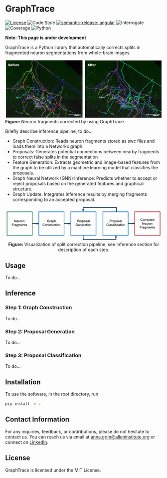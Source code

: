 # GraphTrace

[![License](https://img.shields.io/badge/license-MIT-brightgreen)](LICENSE)
![Code Style](https://img.shields.io/badge/code%20style-black-black)
[![semantic-release: angular](https://img.shields.io/badge/semantic--release-angular-e10079?logo=semantic-release)](https://github.com/semantic-release/semantic-release)
![Interrogate](https://img.shields.io/badge/interrogate-37.5%25-red)
![Coverage](https://img.shields.io/badge/coverage-100%25-brightgreen?logo=codecov)
![Python](https://img.shields.io/badge/python->=3.7-blue?logo=python)

<b color="red"> Note: This page is under development </b>
<br>

GraphTrace is a Python library that automatically corrects splits in fragmented neuron segmentations from whole-brain images.

<p>
  <img src="imgs/result.png" width="900" alt="">
  <br>
   <b> Figure: </b>Neuron fragments corrected by using GraphTrace.
</p>

Briefly describe inference pipeline, to do...

- Graph Construction: Reads neuron fragments stored as swc files and loads them into a Networkx graph.
- Proposals: Generates potential connections between nearby fragments to correct false splits in the segmentation
- Feature Generation: Extracts geometric and image-based features from the graph to be utilized by a machine learning model that classifies the proposals.
- Graph Neural Network (GNN) Inference: Predicts whether to accept or reject proposals based on the generated features and graphical structure.
- Graph Update: Integrates inference results by merging fragments corresponding to an accepted proposal.

<p align="center">
  <img src="imgs/pipeline.png" width="800" alt="pipeline">
    <br>
  <b> Figure: </b>Visualization of split correction pipeline, see Inference section for description of each step.
</p>

## Usage

To do...

## Inference

### Step 1: Graph Construction

To do...

### Step 2: Proposal Generation

To do...

### Step 3: Proposal Classification

To do...

## Installation
To use the software, in the root directory, run
```bash
pip install -e .
```

## Contact Information
For any inquiries, feedback, or contributions, please do not hesitate to contact us. You can reach us via email at anna.grim@alleninstitute.org or connect on [LinkedIn](https://www.linkedin.com/in/anna-m-grim/).

## License
GraphTrace is licensed under the MIT License.

